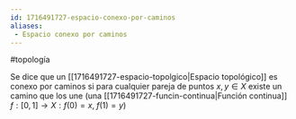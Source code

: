 ```yaml
---
id: 1716491727-espacio-conexo-por-caminos
aliases:
 - Espacio conexo por caminos
---
```


#topología 

Se dice que un [[1716491727-espacio-topolgico|Espacio topológico]] es conexo por caminos si para cualquier pareja de puntos $x,y \in X$ existe un camino que los une (una [[1716491727-funcin-continua|Función continua]] $f:[0,1] \rightarrow X:f(0)=x, \; f(1) = y$) 
